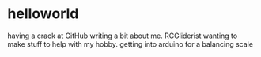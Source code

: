 # helloworld
having a crack at GitHub
writing a bit about me. RCGliderist wanting to make stuff to help with my hobby. getting into arduino for a balancing scale

